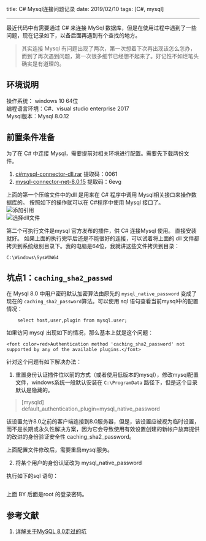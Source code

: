 title: C# Mysql连接问题记录
date: 2019/02/10
tags: [C#, mysql]

---

最近代码中有需要通过 C# 来连接 MySql 数据库，但是在使用过程中遇到了一些问题，现在记录如下，以备后面再遇到有个查找的地方。

> 其实连接 Mysql 有问题出现了两次，第一次想着下次再出现该怎么怎办，而到了再次遇到问题，第一次很多细节已经想不起来了。好记性不如烂笔头确实是有道理的。

<!-- more -->

## 环境说明

操作系统： windows 10 64位  
编程语言环境：C#、visual studio enterprise 2017  
Mysql版本：Mysql 8.0.12

## 前置条件准备
为了在 C# 中连接 Mysql，需要提前对相关环境进行配置。需要先下载两份文件。  


1. [c#mysql-connector-dll.rar](https://pan.baidu.com/s/1O0rEDoBNZsHbj2vWksNFOw) 提取码：0061   
2. [mysql-connector-net-8.0.15](https://pan.baidu.com/s/1F5kwi6vBMeLcelfAhUVRxA) 提取码：6evg 

上面的第一个压缩文件中的dll 是用来在 C# 程序中调用 Mysql相关接口来操作数据库的。 按照如下的操作就可以在 C#程序中使用 Mysql 接口了。  
![添加引用](/images/c#-mysql/add_reference.png)  
![选择dll文件](/images/c#-mysql/choose_dll.png)

第二个可执行文件是mysql 官方发布的插件，供 C# 连接Mysql 使用。 直接安装就好。
如果上面的执行完毕后还是不能很好的连接，可以试着将上面的 dll 文件都拷贝到系统级别目录下。我的电脑是64位，我就讲这些文件拷贝到目录：

```
C:\Windows\SysWOW64
```

## 坑点1：`caching_sha2_passwd`

在 Mysql 8.0 中用户密码默认加密算法由原先的 `mysql_native_password` 变成了现在的 `caching_sha2_password`算法。可以使用 sql 语句查看当前mysql中的配置情况：

```
    select host,user,plugin from mysql.user;
```

如果访问 mysql 出现如下的情况，那么基本上就是这个问题：

```
<font color=red>Authentication method 'caching_sha2_password' not supported by any of the available plugins.</font>
```

针对这个问题有如下解决办法：
1. 重置身份认证插件位以前的方式（或者使用低版本的mysql），修改mysql配置文件，windows系统一般默认安装在 `C:\ProgramData` 路径下，但是这个目录默认是隐藏的。 

> [mysqld]  
> default_authentication_plugin=mysql_native_password

该设置允许8.0之前的客户端连接到8.0服务器，但是，该设置应被视为临时设置，而不是长期或永久性解决方案，因为它会导致使用有效设置创建的新帐户放弃提供的改进的身份验证安全性 caching_sha2_password。

上面配置文件修改后，需要重启mysql服务。

2. 将某个用户的身份认证改为 mysql_native_password

执行如下的sql 语句：

```ALTER USER 'root'@'localhost' IDENTIFIED WITH mysql_native_password BY 'root';

```

上面 BY 后面是root 的登录密码。

## 参考文献

1. [详解关于MySQL 8.0走过的坑](https://www.jb51.net/article/148068.htm)